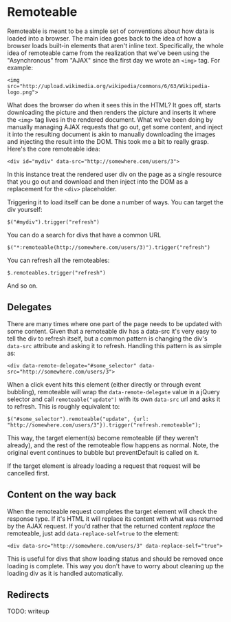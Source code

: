 # Remoteable

Remoteable is meant to be a simple set of conventions about how data is loaded into
a browser. The main idea goes back to the idea of how a browser loads built-in elements that aren't 
inline text. Specifically, the whole idea of remoteable came from the realization that we've been using the
"Asynchronous" from "AJAX" since the first day we wrote an `<img>` tag. For example:

	<img src="http://upload.wikimedia.org/wikipedia/commons/6/63/Wikipedia-logo.png">
	
What does the browser do when it sees this in the HTML? It goes off, starts downloading the picture and
then renders the picture and inserts it where the `<img>` tag lives in the rendered document. What
we've been doing by manually managing AJAX requests that go out, get some content, and inject it into the
resulting document is akin to manually downloading the images and injecting the result into the DOM. This
took me a bit to really grasp. Here's the core remoteable idea:

	<div id="mydiv" data-src="http://somewhere.com/users/3">
	
In this instance treat the rendered user div on the page as a single resource that you go out and download and
then inject into the DOM as a replacement for the `<div>` placeholder. 
	
Triggering it to load itself can be done a number of ways. You can target the div yourself:

	$("#mydiv").trigger("refresh")
	
You can do a search for divs that have a common URL

	$("*:remoteable(http://somewhere.com/users/3)").trigger("refresh")
	
You can refresh all the remoteables:
	
	$.remoteables.trigger("refresh")
	
And so on. 
		
## Delegates

There are many times where one part of the page needs to be updated with some content. Given that a remoteable
div has a data-src it's very easy to tell the div to refresh itself, but a common pattern is changing the 
div's `data-src` attribute and asking it to refresh. Handling this pattern is as simple as:

	<div data-remote-delegate="#some_selector" data-src="http://somewhere.com/users/3">
	
When a click event hits this element (either directly or through event bubbling), remoteable will wrap the `data-remote-delegate`
value in a jQuery selector and call `remoteable("update")` with its own `data-src` url and asks it to refresh. This is roughly
equivalent to:
	
	$("#some_selector").remoteable("update", {url: "http://somewhere.com/users/3"}).trigger("refresh.remoteable");
	
This way, the target element(s) become remoteable (if they weren't already), and the rest of the remoteable flow happens
as normal. Note, the original event continues to bubble but preventDefault is called on it. 

If the target element is already loading a request that request will be cancelled first. 

## Content on the way back

When the remoteable request completes the target element will check the response type. If it's HTML it will replace its content
with what was returned by the AJAX request. If you'd rather that the returned content *replace* the remoteable, just add
`data-replace-self=true` to the element:

	<div data-src="http://somewhere.com/users/3" data-replace-self="true">
	
This is useful for divs that show loading status and should be removed once loading is complete. This way you don't have to worry
about cleaning up the loading div as it is handled automatically.

## Redirects

TODO: writeup